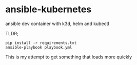 # ansible-kubernetes
ansible dev container with k3d, helm and kubectl

TLDR;

```
pip install -r requirements.txt
ansible-playbook playbook.yml
```

This is my attempt to get something that loads more quickly


